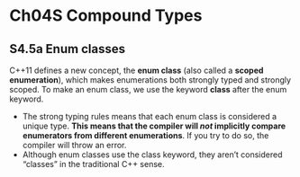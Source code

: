 # Ch04S Compound Types

## S4.5a Enum classes

C++11 defines a new concept, the **enum class** (also called a **scoped enumeration**), which makes enumerations both strongly typed and strongly scoped. To make an enum class, we use the keyword **class** after the enum keyword. 

- The strong typing rules means that each enum class is considered a unique type.  **This means that the compiler will *not* implicitly compare enumerators from different enumerations**. If you try to do so, the compiler will throw an error.
- Although enum classes use the class keyword, they aren’t considered “classes” in the traditional C++ sense.

